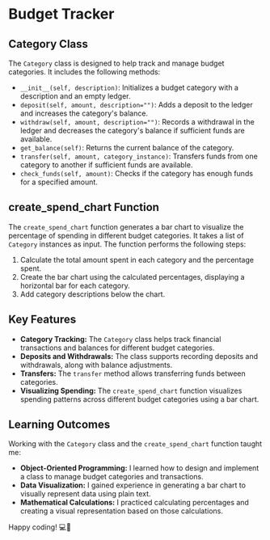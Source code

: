 # Budget Tracker

## Category Class

The `Category` class is designed to help track and manage budget categories. It includes the following methods:

- `__init__(self, description)`: Initializes a budget category with a description and an empty ledger.
- `deposit(self, amount, description="")`: Adds a deposit to the ledger and increases the category's balance.
- `withdraw(self, amount, description="")`: Records a withdrawal in the ledger and decreases the category's balance if sufficient funds are available.
- `get_balance(self)`: Returns the current balance of the category.
- `transfer(self, amount, category_instance)`: Transfers funds from one category to another if sufficient funds are available.
- `check_funds(self, amount)`: Checks if the category has enough funds for a specified amount.

## create_spend_chart Function

The `create_spend_chart` function generates a bar chart to visualize the percentage of spending in different budget categories. It takes a list of `Category` instances as input. The function performs the following steps:

1. Calculate the total amount spent in each category and the percentage spent.
2. Create the bar chart using the calculated percentages, displaying a horizontal bar for each category.
3. Add category descriptions below the chart.

## Key Features

- **Category Tracking:** The `Category` class helps track financial transactions and balances for different budget categories.
- **Deposits and Withdrawals:** The class supports recording deposits and withdrawals, along with balance adjustments.
- **Transfers:** The `transfer` method allows transferring funds between categories.
- **Visualizing Spending:** The `create_spend_chart` function visualizes spending patterns across different budget categories using a bar chart.

## Learning Outcomes

Working with the `Category` class and the `create_spend_chart` function taught me:
- **Object-Oriented Programming:** I learned how to design and implement a class to manage budget categories and transactions.
- **Data Visualization:** I gained experience in generating a bar chart to visually represent data using plain text.
- **Mathematical Calculations:** I practiced calculating percentages and creating a visual representation based on those calculations.

Happy coding! 💻🚀
